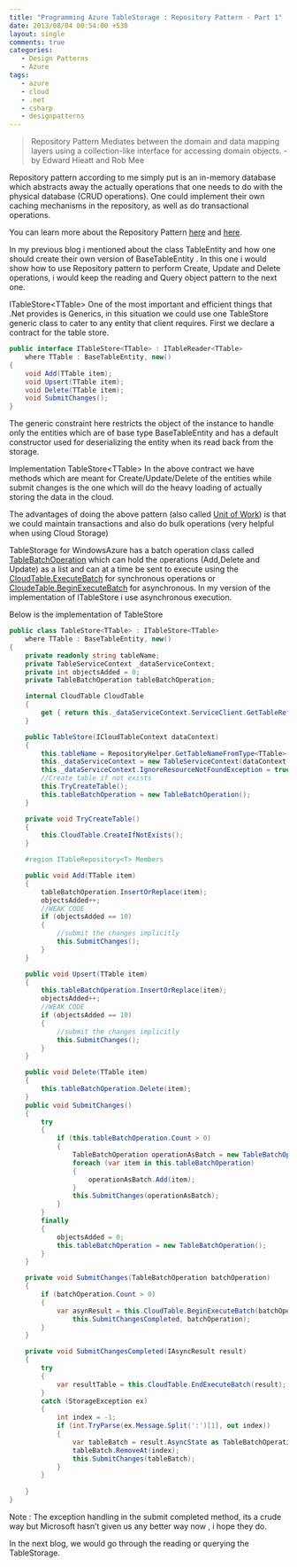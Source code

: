 ```yaml
---
title: "Programming Azure TableStorage : Repository Pattern - Part 1"
date: 2013/08/04 00:54:00 +530
layout: single
comments: true
categories: 
   - Design Patterns
   - Azure
tags:
   - azure
   - cloud
   - .net
   - csharp
   - designpatterns
---
```

 
>Repository Pattern Mediates between the domain and data mapping layers using a collection-like interface for accessing domain objects. -by Edward Hieatt and Rob Mee

Repository pattern according to me simply put is an in-memory database which abstracts away the actually operations that one needs to do with the physical database (CRUD operations). One could implement their own caching mechanisms in the repository, as well as do transactional operations.

You can learn more about the Repository Pattern [here](http://msdn.microsoft.com/en-us/library/ff649690.aspx) and [here](http://martinfowler.com/eaaCatalog/repository.html).

In my previous blog i mentioned about the class TableEntity and how one should create their own version of BaseTableEntity . In this one i would show how to use Repository pattern to perform Create, Update and Delete operations, i would keep the reading and Query object pattern to the next one.

ITableStore&lt;TTable>
One of the most important and efficient things that .Net provides is Generics, in this situation we could use one TableStore generic class to cater to any entity that client requires.  First we declare a contract for the table store.

```csharp
public interface ITableStore<TTable> : ITableReader<TTable>
    where TTable : BaseTableEntity, new()
{
    void Add(TTable item);
    void Upsert(TTable item);
    void Delete(TTable item);
    void SubmitChanges();
}
```

The generic constraint here restricts the object of the instance to handle only the entities which are of base type BaseTableEntity and has a default constructor used for deserializing the entity when its read back from the storage.

Implementation TableStore&lt;TTable>
In the above contract we have methods which are meant for Create/Update/Delete of the entities while submit changes is the one which will do the heavy loading of actually storing the data in the cloud.

The advantages of doing the above pattern (also called [Unit of Work](http://martinfowler.com/eaaCatalog/unitOfWork.html)) is that we could maintain transactions and also do bulk operations (very helpful when using Cloud Storage)

TableStorage for WindowsAzure has a batch operation class called [TableBatchOperation](http://msdn.microsoft.com/en-us/library/microsoft.windowsazure.storage.table.tablebatchoperation_members.aspx) which can hold the operations (Add,Delete and Update) as a list and can at a time be sent to execute using the [CloudTable.ExecuteBatch](http://msdn.microsoft.com/en-us/library/microsoft.windowsazure.storage.table.cloudtable.executebatch.aspx) for synchronous operations or [CloudeTable.BeginExecuteBatch](http://msdn.microsoft.com/en-us/library/microsoft.windowsazure.storage.table.cloudtable.beginexecutebatch.aspx) for asynchronous.  In my version of the implementation of ITableStore i use asynchronous execution.

Below is the implementation of TableStore

```csharp
public class TableStore<TTable> : ITableStore<TTable>
    where TTable : BaseTableEntity, new()
{
    private readonly string tableName;
    private TableServiceContext _dataServiceContext;
    private int objectsAdded = 0;
    private TableBatchOperation tableBatchOperation;

    internal CloudTable CloudTable
    {
        get { return this._dataServiceContext.ServiceClient.GetTableReference(tableName); }
    }

    public TableStore(ICloudTableContext dataContext)
    {
        this.tableName = RepositoryHelper.GetTableNameFromType<TTable>();
        this._dataServiceContext = new TableServiceContext(dataContext.TableClient);
        this._dataServiceContext.IgnoreResourceNotFoundException = true;
        //Create table if not exists
        this.TryCreateTable();
        this.tableBatchOperation = new TableBatchOperation();
    }

    private void TryCreateTable()
    {
        this.CloudTable.CreateIfNotExists();
    }

    #region ITableRepository<T> Members

    public void Add(TTable item)
    {
        tableBatchOperation.InsertOrReplace(item);
        objectsAdded++;
        //WEAK CODE 
        if (objectsAdded == 10)
        {
            //submit the changes implicitly 
            this.SubmitChanges();
        }
    }

    public void Upsert(TTable item)
    {
        this.tableBatchOperation.InsertOrReplace(item);
        objectsAdded++;
        //WEAK CODE 
        if (objectsAdded == 10)
        {
            //submit the changes implicitly 
            this.SubmitChanges();
        }
    }

    public void Delete(TTable item)
    {
        this.tableBatchOperation.Delete(item);
    }
    public void SubmitChanges()
    {
        try
        {
            if (this.tableBatchOperation.Count > 0)
            {
                TableBatchOperation operationAsBatch = new TableBatchOperation();
                foreach (var item in this.tableBatchOperation)
                {
                    operationAsBatch.Add(item);
                }
                this.SubmitChanges(operationAsBatch);
            }
        }
        finally
        {
            objectsAdded = 0;
            this.tableBatchOperation = new TableBatchOperation();
        }
    }

    private void SubmitChanges(TableBatchOperation batchOperation)
    {
        if (batchOperation.Count > 0)
        {
            var asynResult = this.CloudTable.BeginExecuteBatch(batchOperation,
                this.SubmitChangesCompleted, batchOperation);
        }
    }

    private void SubmitChangesCompleted(IAsyncResult result)
    {
        try
        {
            var resultTable = this.CloudTable.EndExecuteBatch(result);
        }
        catch (StorageException ex)
        {
            int index = -1;
            if (int.TryParse(ex.Message.Split(':')[1], out index))
            {
                var tableBatch = result.AsyncState as TableBatchOperation;
                tableBatch.RemoveAt(index);
                this.SubmitChanges(tableBatch);
            }
        }
        
    }
}
```

Note : The exception handling in the submit completed method, its a crude way but Microsoft hasn’t given us any better way now , i hope they do.

In the next blog, we would go through the reading or querying the TableStorage.